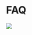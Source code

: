 ﻿# FAQ

<a href="https://gitee.com/mindspore/docs/blob/r1.3/docs/federated/faq/source_en/faq.md" target="_blank"><img src="https://gitee.com/mindspore/docs/raw/r1.3/resource/_static/logo_source.png"></a>
